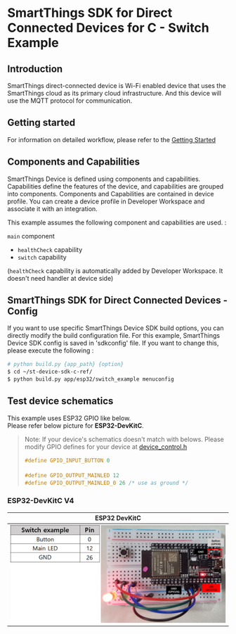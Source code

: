 # SmartThings SDK for Direct Connected Devices for C - Switch Example

## Introduction

SmartThings direct-connected device is Wi-Fi enabled device that uses the SmartThings cloud as its primary cloud infrastructure. And this device will use the MQTT protocol for communication.

## Getting started

For information on detailed workflow, please refer to the [Getting Started](https://github.com/SmartThingsCommunity/st-device-sdk-c-ref/blob/master/doc/getting_started.md)

## Components and Capabilities

SmartThings Device is defined using components and capabilities. Capabilities define the features of the device, and capabilities are grouped into components.
Components and Capabilities are contained in device profile. You can create a device profile in Developer Workspace and associate it with an integration.

This example assumes the following component and capabilities are used. :  

`main` component  
- `healthCheck` capability  
- `switch` capability  

(`healthCheck` capability is automatically added by Developer Workspace. It doesn't need handler at device side)

## SmartThings SDK for Direct Connected Devices - Config
If you want to use specific SmartThings Device SDK build options, you can directly modify the build configuration file. For this example, SmartThings Device SDK config is saved in 'sdkconfig' file. If you want to change this, please execute the following :
```sh
# python build.py {app_path} {option}
$ cd ~/st-device-sdk-c-ref/
$ python build.py app/esp32/switch_example menuconfig
```

## Test device schematics
This example uses ESP32 GPIO like below.  
Please refer below picture for __ESP32-DevKitC__.  
> Note: If your device's schematics doesn't match with belows. 
> Please modify GPIO defines for your device at [device_control.h](main/device_control.h)
> ```c
> #define GPIO_INPUT_BUTTON 0
> 
> #define GPIO_OUTPUT_MAINLED 12
> #define GPIO_OUTPUT_MAINLED_0 26 /* use as ground */
> ```

### ESP32-DevKitC V4  
| ESP32 DevKitC                                                     |
|-------------------------------------------------------------------|
|![ESP32_DEVKITC](../../../doc/res/Switch_Example_ESP32_DEVKITC.png) |

